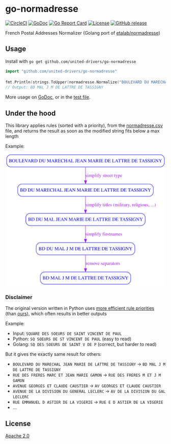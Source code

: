 # go-normadresse

[![CircleCI](https://circleci.com/gh/united-drivers/go-normadresse.svg?style=svg)](https://circleci.com/gh/united-drivers/go-normadresse)
[![GoDoc](https://godoc.org/github.com/united-drivers/go-normadresse?status.svg)](https://godoc.org/github.com/united-drivers/go-normadresse)
[![Go Report Card](https://goreportcard.com/badge/github.com/united-drivers/go-normadresse)](https://goreportcard.com/report/github.com/united-drivers/go-normadresse)
[![License](https://img.shields.io/github/license/united-drivers/go-normadresse.svg)](https://github.com/united-drivers/go-normadresse/blob/master/LICENSE)
[![GitHub release](https://img.shields.io/github/release/united-drivers/go-normadresse.svg)](https://github.com/united-drivers/go-normadresse/releases)

French Postal Addresses Normalizer (Golang port of [etalab/normadresse](https://github.com/etalab/normadresse))

## Usage

Install with `go get github.com/united-drivers/go-normadresse`

```go
import "github.com/united-drivers/go-normadresse"

fmt.Println(strings.ToUpper(normadresse.Normalize("BOULEVARD DU MARECHAL JEAN MARIE DE LATTRE DE TASSIGNY")))
// Output: BD MAL J M DE LATTRE DE TASSIGNY
```

More usage on [GoDoc](https://godoc.org/github.com/united-drivers/go-normadresse), or in the [test file](https://github.com/united-drivers/go-normadresse/blob/master/normadresse_test.go).

## Under the hood

This library applies rules (sorted with a priority), from the [normadresse.csv](https://github.com/etalab/normadresse/blob/master/normadresse.csv) file, and returns the result as soon as the modified string fits below a max length

Example:

![normadresse example](https://raw.githubusercontent.com/united-drivers/go-normadresse/master/.assets/example.svg?sanitize=true)

### Disclaimer

The original version written in Python uses [more efficient rule priorities](https://github.com/etalab/normadresse/blob/master/normadresse.py) (than [ours](https://github.com/united-drivers/go-normadresse/blob/master/normadresse.go)), which often results in better outputs

Example:
* Input: `SQUARE DES SOEURS DE SAINT VINCENT DE PAUL`
* Python: `SQ SOEURS DE ST VINCENT DE PAUL` (easy to read)
* Golang: `SQ DES SOEURS DE SAINT V DE P` (correct, but harder to read)

But it gives the exactly same result for others:
* `BOULEVARD DU MARECHAL JEAN MARIE DE LATTRE DE TASSIGNY` -> `BD MAL J M DE LATTRE DE TASSIGNY`
* `RUE DES FRERES MARC ET JEAN MARIE GAMON` -> `RUE DES FRERES M ET J M GAMON`
* `AVENUE GEORGES ET CLAUDE CAUSTIER` -> `AV GEORGES ET CLAUDE CAUSTIER`
* `AVENUE DE LA DIVISION DU GENERAL LECLERC` -> `AV DE LA DIVISION DU GAL LECLERC`
* `RUE EMMANUEL D ASTIER DE LA VIGERIE` -> `RUE E D ASTIER DE LA VIGERIE`
* ...

## License

[Apache 2.0](https://github.com/united-drivers/go-normadresse/blob/master/LICENSE)
